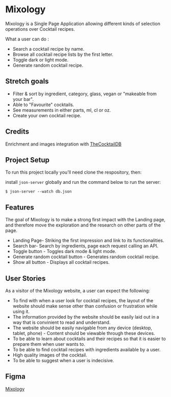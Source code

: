 # Mixology

Mixology is a Single Page Application allowing different kinds of selection operations over Cocktail recipes.

What a user can do :
* Search a cocktail recipe by name.
* Browse all cocktail recipe lists by the first letter.
* Toggle dark or light mode.
* Generate random cocktail recipe.
## Stretch goals
* Filter & sort by ingredient, category, glass, vegan or "makeable from your bar".
* Able to "Favourite" cocktails.
* See measurements in either parts, ml, cl or oz.
* Create your own cocktail recipe.

## Credits

Enrichment and images integration with [TheCocktailDB](https://www.thecocktaildb.com/)
## Project Setup

To run this project locally you'll need clone the respository, then:

install `json-server` globally and run the command below to run the server:

`$ json-server --watch db.json`

## Features

The goal of Mixology is to make a strong first impact with the Landing page, and therefore move the exploration and the research on other parts of the page.

* Landing Page- Striking the first impression and link to its functionalities.
* Search bar- Search by ingredients, page each request calling an API.
* Toggle button - Toggles dark mode & light mode.
* Generate random cocktail button - Generates random cocktail recipe.
* Show all button - Displays all cocktail recipes.

## User Stories

As a visitor of the Mixology website, a user can expect the following:

* To find with when a user look for cocktail recipes, the layout of the website should make sense other than confusion or frustration while using it.
* The information provided by the website should be easily laid out in a way that is convinient to read and understand.
* The website should be easily navigable from any device (desktop, tablet, phone) - Content should be viewable through these devices.
* To be able to learn about cocktails and their recipes so that it is easier to prepare them when user wants to.
* To be able to find cocktail recipes with ingredients available by a user.
* High quality images of the cocktail.
* To be able to suggest when a user is indecisive.

## Figma

[Mixology](https://www.figma.com/file/n998uI76s77s8PYLzLaooj/Mixology?node-id=0%3A1)


